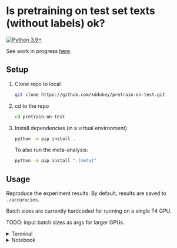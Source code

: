 # Is pretraining on test set texts (without labels) ok?

[![Python 3.9+](https://img.shields.io/badge/python-3.9+-blue.svg?logo=python&style=for-the-badge)](https://www.python.org/downloads/release/python-390/)

See work in progress
[here](https://stats.stackexchange.com/questions/611877/is-pretraining-on-test-set-texts-without-labels-ok).


## Setup

1. Clone repo to local

   ```bash
   git clone https://github.com/kddubey/pretrain-on-test.git
   ```

2. cd to the repo

   ```bash
   cd pretrain-on-test
   ```

3. Install dependencies (in a virtual environment)

   ```bash
   python -m pip install .
   ```

   To also run the meta-analysis:

   ```bash
   python -m pip install ".[meta]"
   ```


## Usage

Reproduce the experiment results. By default, results are saved to `./accuracies`.

Batch sizes are currently hardcoded for running on a single T4 GPU.

TODO: input batch sizes as args for larger GPUs.

<details>
<summary>Terminal</summary>

```bash
python run.py --model_type bert | tee run.log
```

For quick local tests:

```bash
python run.py \
--model_type bert \
--dataset_names ag_news \
--num_subsamples 1 \
--num_train 10 \
--num_test 10 | tee run.log
```

</details>


<details>
<summary>Notebook</summary>

For shorter logs

```python
from run import run

experiment = dict(
   model_type="bert",
)

run(**experiment)
```

For quick local tests:

```python
from run import run

experiment = dict(
   model_type="bert",
   dataset_names=["ag_news"],
   num_subsamples=1,
   num_train=10,
   num_test=10,
)

run(**experiment)
```

</details>

